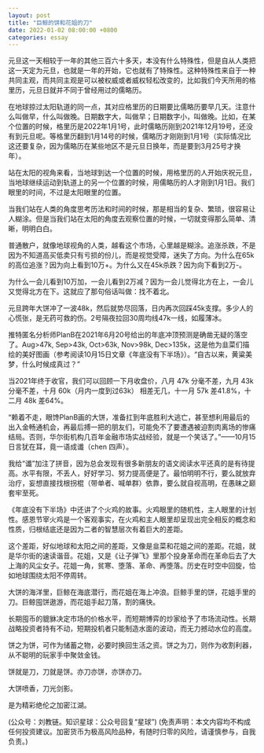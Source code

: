 ```yaml
---
layout: post
title: "巨鲸的饼和花姐的刀"
date: 2022-01-02 08:00:00 +0800
categories: essay
---
```


元旦这一天相较于一年的其他三百六十多天，本没有什么特殊性，但是自从人类把这一天定为元旦，也就是一年的开始，它也就有了特殊性。这种特殊性来自于一种共同主观，而共同主观是可以被权威或者威权轻松改变的，比如我们今天所用的格里历，元旦日就并不同于曾经用过的儒略历。

在地球掠过太阳轨道的同一点，其对应格里历的日期要比儒略历要早几天。注意什么叫做早，什么叫做晚。日期数字大，叫做早；日期数字小，叫做晚。比如，在某个位置的时候，格里历是2022年1月1号，此时儒略历刚到2021年12月19号，还没有到元旦呢。等格里历翻到1月14号的时候，儒略历才刚刚到1月1号（实际情况比这还要复杂，因为儒略历在某些地区不是元旦日换年，而是要到3月25号才换年）。

站在太阳的视角来看，当地球到达一个位置的时候，用格里历的人开始庆祝元旦，当地球继续运动到轨道上的另一个位置的时候，用儒略历的人才刚到1月1日。我们眼里的时间，不过是太阳眼里的位置。

当我们站在人类的角度思考历法和时间的时候，那是相当的复杂、繁琐，很容易让人糊涂。但是当我们站在太阳的角度去观察位置的时候，一切就变得那么简单、清晰，明明白白。

普通散户，就像地球视角的人类，越看这个市场，心里越是糊涂。追涨杀跌，不是因为不知道高买低卖只有亏损的份儿，而是视觉受障，迷失了方向。为什么在65k的高位追涨？因为向上看到10万+。为什么又在45k杀跌？因为向下看到2万-。

为什么一会儿看到10万加，一会儿看到2万减？因为一会儿觉得北方在上，一会儿又觉得北方在下。这就应了那句俗话叫做：找不着北。

元旦跨年大饼冲了一波48k，然后就势尽回落，日内再次回踩45k支撑。多少人的心慌张，是无药可救的伤。2号隔夜拉回30周均线47k一线，如履薄冰。

推特匿名分析师PlanB在2021年6月20号给出的年底冲顶预测是确凿无疑的落空了。Aug>47k, Sep>43k, Oct>63k, Nov>98k, Dec>135k，这是他为韭菜们描绘的美好图画（参考阅读10月15日文章《年底没有下半场》）。“自古以来，黄粱美梦，什么时候成真过？”

当2021年终于收官，我们可以回顾一下月收盘价，八月 47k 分毫不差，九月 43k 分毫不差，十月 60k（月内一度到过63k） 相差无几，十一月 57k 差41.8%，十二月 48k 差64%。

“赖着不走，眼馋PlanB画的大饼，准备扛到年底胜利大逃亡，甚至想利用最后的出入金畅通机会，再最后搏一把的朋友们，可能免不了要遭遇被迫割肉离场的惨痛结局。否则，华尔街机构几百年金融市场实战经验，就是一个笑话了。”——10月15日言犹在耳，竟一语成谶（chen 四声）。

我给“谶”加注了拼音，因为总会发现有很多新朋友的语文阅读水平还真的是有待提高。水平有限，不丢人，好好学习、努力提高便是了。最怕明明不行，要么就放弃治疗，妄想直接找根拐棍（带单者、喊单群）依靠，要么就自视高明，在愚昧之巅套牢至死。

《年底没有下半场》中还讲了个火鸡的故事。火鸡眼里的随机性，主人眼里的计划性。感恩节宰火鸡是一个客观事实，在火鸡和主人眼里却呈现出完全相反的概念和性质，归根结底还是因为二者的智慧层次有着巨大的差距。

这个差距，好似地球和太阳之间的差距，又像是韭菜和花姐之间的差距。花姐，就是华尔街的速读谐音。花姐，又是《让子弹飞》里那个投身革命而在革命后去了大上海的风尘女子。花姐一角，贫寒、堕落、革命、再堕落。历史在时空中回旋，恰如地球围绕太阳不停周转。

大饼的海洋里，巨鲸在海底潜行，而花姐在海上冲浪。巨鲸手里的饼，花姐手里的刀。巨鲸囤饼遨游，而花姐手起刀落，割的痛快。

长期囤币的貔貅决定市场的价格水平，而短期博弈的炒家给予了市场流动性。长期战略投资者持有不动，短期投机者只能制造水面的波动，而无力撼动水位的高度。

饼之为饼，可作为储蓄之物，必要时换回生活之资。饼之为刀，则作为收割利器，从不聪明的玩家手中聚敛金钱。

饼就是刀，刀就是饼。亦刀亦饼，亦饼亦刀。

大饼喷香，刀光剑影。

是为精彩绝伦之加密江湖。

(公众号：刘教链。知识星球：公众号回复“星球”)
(免责声明：本文内容均不构成任何投资建议。加密货币为极高风险品种，有随时归零的风险，请谨慎参与，自我负责。)